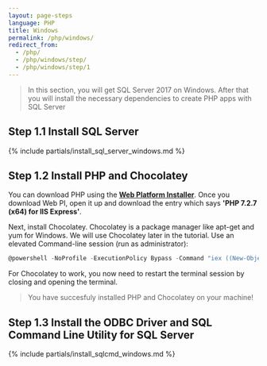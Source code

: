 ```yaml
---
layout: page-steps
language: PHP
title: Windows
permalink: /php/windows/
redirect_from:
  - /php/
  - /php/windows/step/
  - /php/windows/step/1
---
```


> In this section, you will get SQL Server 2017 on Windows. After that you will install the necessary dependencies to create PHP apps with SQL Server

## Step 1.1 Install SQL Server
{% include partials/install_sql_server_windows.md %}

## Step 1.2 Install PHP and Chocolatey

You can download PHP using the [**Web Platform Installer**](https://www.microsoft.com/web/downloads/platform.aspx). Once you download Web PI, open it up and download the entry which says **'PHP 7.2.7 (x64) for IIS Express'**.

Next, install Chocolatey. Chocolatey is a package manager like apt-get and yum for Windows. We will use Chocolatey later in the tutorial. Use an elevated Command-line session (run as administrator):

```powershell
@powershell -NoProfile -ExecutionPolicy Bypass -Command "iex ((New-Object System.Net.WebClient).DownloadString('https://chocolatey.org/install.ps1'))" && SET "PATH=%PATH%;%ALLUSERSPROFILE%\chocolatey\bin"
```

For Chocolatey to work, you now need to restart the terminal session by closing and opening the terminal.

> You have succesfuly installed PHP and Chocolatey on your machine! 

## Step 1.3 Install the ODBC Driver and SQL Command Line Utility for SQL Server
{% include partials/install_sqlcmd_windows.md %}

